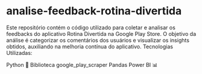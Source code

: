 # analise-feedback-rotina-divertida
Este repositório contém o código utilizado para coletar e analisar os feedbacks do aplicativo Rotina Divertida na Google Play Store. O objetivo da análise é categorizar os comentários dos usuários e visualizar os insights obtidos, auxiliando na melhoria contínua do aplicativo.
Tecnologias Utilizadas:

Python 🐍
Biblioteca google_play_scraper 
Pandas 
Power BI 📊
